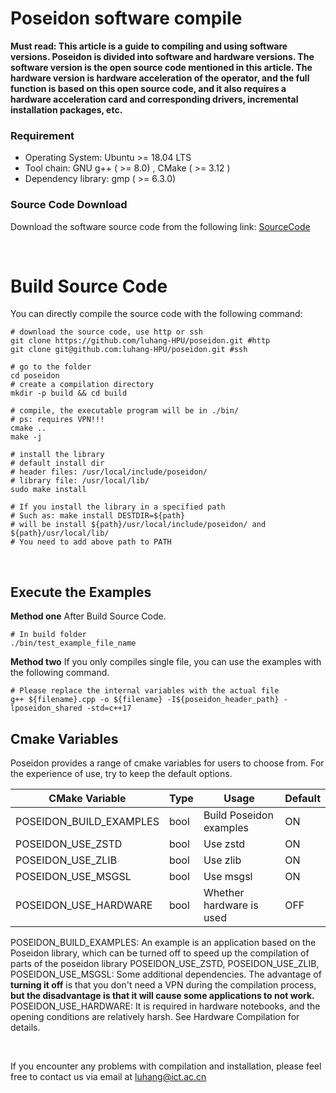 # Poseidon software compile

**Must read: This article is a guide to compiling and using software versions. Poseidon is divided into software and hardware versions. The software version is the open source code mentioned in this article. The hardware version is hardware acceleration of the operator, and the full function is based on this open source code, and it also requires a hardware acceleration card and corresponding drivers, incremental installation packages, etc.**
<br>

### Requirement

* Operating System: Ubuntu >= 18.04 LTS
* Tool chain: GNU g++ ( >= 8.0) , CMake ( >= 3.12 )
* Dependency library: gmp ( >= 6.3.0)
  <br>

### Source Code Download

Download the software source code from the following link: [SourceCode](https://github.com/luhang-HPU/poseidon)

<br>

# Build Source Code

You can directly compile the source code with the following command:

```shell
# download the source code, use http or ssh
git clone https://github.com/luhang-HPU/poseidon.git #http
git clone git@github.com:luhang-HPU/poseidon.git #ssh

# go to the folder
cd poseidon
# create a compilation directory
mkdir -p build && cd build

# compile, the executable program will be in ./bin/
# ps: requires VPN!!!
cmake .. 
make -j

# install the library
# default install dir
# header files: /usr/local/include/poseidon/
# library file: /usr/local/lib/
sudo make install

# If you install the library in a specified path
# Such as: make install DESTDIR=${path}
# will be install ${path}/usr/local/include/poseidon/ and ${path}/usr/local/lib/
# You need to add above path to PATH
```

<br>


## Execute the Examples

**Method one**
After Build Source Code.

```shell
# In build folder 
./bin/test_example_file_name 
```

**Method two**
If you only compiles single file, you can use the examples with the following command.

```shell
# Please replace the internal variables with the actual file
g++ ${filename}.cpp -o ${filename} -I${poseidon_header_path} -lposeidon_shared -std=c++17
```


## Cmake Variables

Poseidon provides a range of cmake variables for users to choose from. For the experience of use, try to keep the default options.

| CMake Variable          | Type | Usage                    | Default |
| ----------------------- | ---- | ------------------------ | ------- |
| POSEIDON_BUILD_EXAMPLES | bool | Build Poseidon examples  | ON      |
| POSEIDON_USE_ZSTD       | bool | Use zstd                 | ON      |
| POSEIDON_USE_ZLIB       | bool | Use zlib                 | ON      |
| POSEIDON_USE_MSGSL      | bool | Use msgsl                | ON      |
| POSEIDON_USE_HARDWARE   | bool | Whether hardware is used | OFF     |


POSEIDON_BUILD_EXAMPLES: An example is an application based on the Poseidon library, which can be turned off to speed up the compilation of parts of the poseidon library
POSEIDON_USE_ZSTD, POSEIDON_USE_ZLIB, POSEIDON_USE_MSGSL: Some additional dependencies. The advantage of **turning it off** is that you don't need a VPN during the compilation process, **but the disadvantage is that it will cause some applications to not work.**
POSEIDON_USE_HARDWARE: It is required in hardware notebooks, and the opening conditions are relatively harsh. See Hardware Compilation for details.

<br>

If you encounter any problems with compilation and installation, please feel free to contact us via email at luhang@ict.ac.cn
